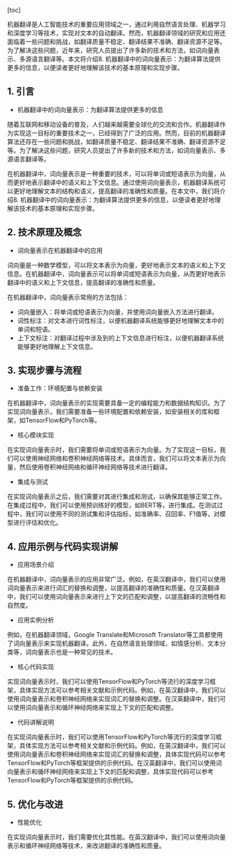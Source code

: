 
[toc]                    
                
                
机器翻译是人工智能技术的重要应用领域之一，通过利用自然语言处理、机器学习和深度学习等技术，实现对文本的自动翻译。然而，机器翻译领域的研究和应用还面临着一些问题和挑战，如翻译质量不稳定、翻译结果不准确、翻译资源不足等。为了解决这些问题，近年来，研究人员提出了许多新的技术和方法，如词向量表示、多源语言翻译等。本文将介绍8. 机器翻译中的词向量表示：为翻译算法提供更多的信息，以便读者更好地理解该技术的基本原理和实现步骤。

## 1. 引言

- 机器翻译中的词向量表示：为翻译算法提供更多的信息

随着互联网和移动设备的普及，人们越来越需要全球化的交流和合作。机器翻译作为实现这一目标的重要技术之一，已经得到了广泛的应用。然而，目前的机器翻译算法还存在一些问题和挑战，如翻译质量不稳定、翻译结果不准确、翻译资源不足等。为了解决这些问题，研究人员提出了许多新的技术和方法，如词向量表示、多源语言翻译等。

在机器翻译中，词向量表示是一种重要的技术，可以将单词或短语表示为向量，从而更好地表示翻译中的语义和上下文信息。通过使用词向量表示，机器翻译系统可以更好地理解文本的结构和语义，提高翻译的准确性和质量。在本文中，我们将介绍8. 机器翻译中的词向量表示：为翻译算法提供更多的信息，以便读者更好地理解该技术的基本原理和实现步骤。

## 2. 技术原理及概念

- 词向量表示在机器翻译中的应用

词向量是一种数学模型，可以将文本表示为向量，更好地表示文本的语义和上下文信息。在机器翻译中，词向量表示可以将单词或短语表示为向量，从而更好地表示翻译中的语义和上下文信息，提高翻译的准确性和质量。

在机器翻译中，词向量表示常用的方法包括：

- 词向量嵌入：将单词或短语表示为向量，并使用词向量嵌入方法进行翻译。
- 词性标注：对文本进行词性标注，以便机器翻译系统能够更好地理解文本中的单词和短语。
- 上下文标注：对翻译过程中涉及到的上下文信息进行标注，以便机器翻译系统能够更好地理解上下文信息。

## 3. 实现步骤与流程

- 准备工作：环境配置与依赖安装

在机器翻译中，词向量表示的实现需要具备一定的编程能力和数据结构知识。为了实现词向量表示，我们需要准备一些环境配置和依赖安装，如安装相关的库和框架，如TensorFlow和PyTorch等。

- 核心模块实现

在实现词向量表示时，我们需要将单词或短语表示为向量。为了实现这一目标，我们可以使用神经网络和卷积神经网络等技术。具体而言，我们可以将文本表示为向量，然后使用卷积神经网络和循环神经网络等技术进行翻译。

- 集成与测试

在实现词向量表示之后，我们需要对其进行集成和测试，以确保其能够正常工作。在集成过程中，我们可以使用预训练好的模型，如BERT等，进行集成。在测试过程中，我们可以使用不同的测试集和评估指标，如准确率、召回率、F1值等，对模型进行评估和优化。

## 4. 应用示例与代码实现讲解

- 应用场景介绍

在机器翻译中，词向量表示的应用非常广泛。例如，在英汉翻译中，我们可以使用词向量表示来进行词汇的替换和调整，以提高翻译的准确性和质量。在汉英翻译中，我们可以使用词向量表示来进行上下文的匹配和调整，以提高翻译的流畅性和自然度。

- 应用实例分析

例如，在机器翻译领域，Google Translate和Microsoft Translator等工具都使用了词向量表示来实现机器翻译。此外，在自然语言处理领域，如情感分析、文本分类等，词向量表示也是一种常见的技术。

- 核心代码实现

实现词向量表示时，我们可以使用TensorFlow和PyTorch等流行的深度学习框架，具体实现方法可以参考相关文献和示例代码。例如，在英汉翻译中，我们可以使用词向量表示和卷积神经网络来实现词汇的替换和调整。在汉英翻译中，我们可以使用词向量表示和循环神经网络来实现上下文的匹配和调整。

- 代码讲解说明

在实现词向量表示时，我们可以使用TensorFlow和PyTorch等流行的深度学习框架，具体实现方法可以参考相关文献和示例代码。例如，在英汉翻译中，我们可以使用词向量表示和卷积神经网络来实现词汇的替换和调整，具体实现代码可以参考TensorFlow和PyTorch等框架提供的示例代码。在汉英翻译中，我们可以使用词向量表示和循环神经网络来实现上下文的匹配和调整，具体实现代码可以参考TensorFlow和PyTorch等框架提供的示例代码。

## 5. 优化与改进

- 性能优化

在实现词向量表示时，我们需要优化其性能。在英汉翻译中，我们可以使用词向量表示和循环神经网络等技术，来改进翻译的准确性和质量。


